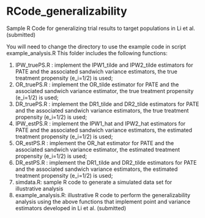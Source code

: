 # RCode_generalizability
Sample R Code for generalizing trial results to target populations in Li et al. (submitted)

You will need to change the directory to use the example code in script example_analysis.R
This folder includes the following functions:

1. IPW_truePS.R : implement the IPW1_tilde and IPW2_tilde estimators for PATE and the associated sandwich variance estimators, the true treatment propensity (e_i=1/2) is used;
2. OR_truePS.R : implement the OR_tilde estimator for PATE and the associated sandwich variance estimator, the true treatment propensity (e_i=1/2) is used;
3. DR_truePS.R : implement the DR1_tilde and DR2_tilde estimators for PATE and the associated sandwich variance estimators, the true treatment propensity (e_i=1/2) is used;
4. IPW_estPS.R : implement the IPW1_hat and IPW2_hat estimators for PATE and the associated sandwich variance estimators, the estimated treatment propensity (e_i=1/2) is used;
5. OR_estPS.R : implement the OR_hat estimator for PATE and the associated sandwich variance estimator, the estimated treatment propensity (e_i=1/2) is used;
6. DR_estPS.R : implement the DR1_tilde and DR2_tilde estimators for PATE and the associated sandwich variance estimators, the estimated treatment propensity (e_i=1/2) is used;
7. simdata.R: sample R code to generate a simulated data set for illustrative analysis
8. example_analysis.R: illustrative R code to perform the generalizability analysis using the above functions that implement point and variance estimators developed in Li et al. (submitted)
